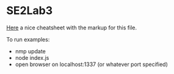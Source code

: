 # SE2Lab3

[Here](https://github.com/adam-p/markdown-here/wiki/Markdown-Cheatsheet) a nice cheatsheet with the markup for this file.

To run examples:
- nmp update
- node index.js
- open browser on localhost:1337 (or whatever port specified)
